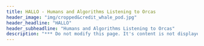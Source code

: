 ```yaml
---
title: HALLO - Humans and Algorithms Listening to Orcas
header_image: "img/cropped&credit_whale_pod.jpg"
header_headline: "HALLO"
header_subheadline: "Humans and Algorithms Listening to Orcas"
description: "*** Do not modify this page. It's content is not displayed and is necessary for internal purposes."
---
```

